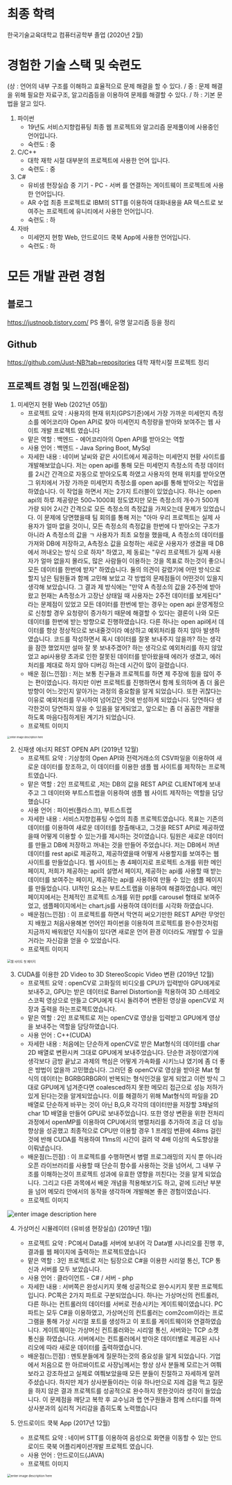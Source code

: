 # 최종 학력

한국기술교육대학교 컴퓨터공학부 졸업 (2020년 2월)

# 경험한 기술 스택 및 숙련도
(상 : 언어의 내부 구조를 이해하고 효율적으로 문제 해결을 할 수 있다. / 중 : 문제 해결을 위해 필요한 자료구조, 알고리즘등을 이용하여 문제를 해결할 수 있다.  / 하 : 기본 문법을 알고 있다.
  1. 파이썬
     - 19년도 서비스지향컴퓨팅 최종 웹 프로젝트와 알고리즘 문제풀이에 사용중인 언어입니다.
      - 숙련도 : 중
  2. C/C++ 
     - 대학 재학 시절 대부분의 프로젝트에 사용한 언어 입니다. 
      - 숙련도 : 중
  3. C# 
     - 유비샘 현장실습 중 기기 - PC - 서버 를 연결하는 게이트웨이 프로젝트에 사용한 언어입니다.
      - AR 수업 최종 프로젝트로 IBM의 STT를 이용하여 대화내용을 AR 텍스트로 보여주는 프로젝트에 유니티에서 사용한 언어입니다.
      - 숙련도 : 하
  4. 자바 
     - 미세먼지 현항 Web, 안드로이드 쿡북 App에 사용한 언어입니다.
      - 숙련도 : 하

# 모든 개발 관련 경험

## 블로그

https://justnoob.tistory.com/
PS 풀이, 유명 알고리즘 등을 정리

## Github

https://github.com/Just-NB?tab=repositories
대학 재학시절 프로젝트 정리

## 프로젝트 경험 및 느낀점(배운점)

  1. 미세먼지 현황 Web (2021년 05월)
     - 프로젝트 요약 : 사용자의 현재 위치(GPS기준)에서 가장 가까운 미세먼지 측정소를 에어코리아 Open API로 찾아 미세먼지 측정량을 받아와 보여주는 웹 사이트 개발 프로젝트 였습니다
      - 맡은 역할 : 백엔드 - 에어코리아의 Open API를 받아오는 역할
      - 사용 언어 : 백엔드 - Java Spring Boot, MySql
      - 자세한 내용 :
        네이버 날씨와 같은 사이트에서 제공하는 미세먼지 현황 사이트를 개발해보았습니다. 저는 open api를 통해 모든 미세먼지 측정소의 측정 데이터를 2시간 간격으로 자동으로 받아오도록 하였고 사용자의 현재 위치를 받아오면 그 위치에서 가장 가까운 미세먼지 측정소를 open api를 통해 받아오는 작업을 하였습니다.
        이 작업을 하면서 저는 2가지 트러블이 있었습니다.
        하나는 open api의 하루 제공량은 500~1000회 정도였지만 모든 측정소의 개수가 500개 가량 되어 2시간 간격으로 모든 측정소의 측정값을 가져오는데 문제가 있었습니다. 이 문제에 당면했을때 팀 회의를 통해 저는 "아마 우리 프로젝트는 실제 사용자가 얼마 없을 것이니, 모든 측정소의 측정값을 한번에 다 받아오는 구조가 아니라 A 측정소의 값을 ㄱ 사용자가 최초 요청을 했을때, A 측정소의 데이터를 가져와 DB에 저장하고, A측정소 값을 요청하는 새로운 사용자가 생겼을 때 DB에서 꺼내오는 방식 으로 하자" 하였고, 제 동료는 "우리 프로젝트가 실제 사용자가 얼마 없을지 몰라도, 많은 사람들이 이용하는 것을 목표로 하는것이 좋으니 모든 데이터를 한번에 받자" 하였습니다. 둘의 의견이 갈렸기에 어떤 방식으로 할지 남은 팀원들과 함께 고민해 보았고 각 방법의 문제점들이 어떤것이 있을지 생각해 보았습니다. 그 결과 제 방식에는 "만약 A 측정소의 값을 2주전에 받아왔고 현재는 A측정소가 고장난 상태일 때 사용자는 2주전 데이터를 보게된다" 라는 문제점이 있었고 모든 데이터를 한번에 받는 경우는 open api 운영계정으로 신청할 경우 요청량이 증가하기 때문에 해결할 수 있다는 결론이 나와 모든 데이터를 한번에 받는 방향으로 진행하였습니다.
        다른 하나는 open api에서 데이터를 항상 정상적으로 보내줄것이라 예상하고 예외처리를 하지 않아 발생하였습니다. 코드를 작성하면서 혹시 데이터를 잘못 보내주지 않을까? 하는 생각을 잠깐 했었지만 설마 잘 못 보내주겠어? 하는 생각으로 예외처리를 하지 않았었고 api사용량 초과로 인한 잘못된 데이터를 받아왔을때 에러가 생겼고, 에러처리를 제대로 하지 않아 디버깅 하는데 시간이 많이 걸렸습니다.
      - 배운 점(느낀점) : 저는 보통 친구들과 프로젝트를 하면 제 주장에 힘을 많이 주는 편이였습니다. 하지만 이번 프로젝트를 진행하면서 함께 토의하며 좀 더 옳은 방향이 어느것인지 알아가는 과정의 중요함을 알게 되었습니다. 또한 귀찮다는 이유로 예외처리를 무시하여 넘어갔던 것에 반성하게 되었습니다. 당연하다 생각한것이 당연하지 않을 수 있음을 알게되었고, 앞으로는 좀 더 꼼꼼한 개발을 하도록 마음다짐하게된 계기가 되었습니다.
      - 프로젝트 이미지 

<img src="https://img1.daumcdn.net/thumb/R1280x0/?scode=mtistory2&fname=https://blog.kakaocdn.net/dn/2J6Hw/btq7FG0Pe6G/RXqXSaXpgb7GC4V5IGUCek/img.png" alt="enter image description here" style="zoom: 40%;" />



2. 신재생 에너지 REST OPEN API (2019년 12월)
   - 프로젝트 요약 : 기상청의 Open API와 전력거래소의 CSV파일을 이용하여 새로운 데이터를 창조하고, 이 데이터를 이용한 샘플 웹 사이트를 제작하는 프로젝트였습니다.
   - 맡은 역할 : 2인 프로젝트로 ,저는 DB의 값을 REST API로 CLIENT에게 보내주고 그 데이터와 부트스트랩을 이용하여 샘플 웹 사이트 제작하는 역할을 담당했습니다
   - 사용 언어 : 파이썬(플라스크), 부트스트랩
   - 자세한 내용 : 
     서비스지향컴퓨팅 수업의 최종 프로젝트였습니다. 목표는 기존의 데이터를 이용하여 새로운 데이터를 창출해내고, 그것을 REST API로 제공하였을때 어떻게 이용할 수 있는가를 제시하는 것이였습니다. 팀원은 새로운 데이터를 만들고 DB에 저장하고 꺼내는 것을 만들어 주었습니다. 저는 DB에서 꺼낸 데이터를 rest api로 제공하고, 제공하였을때 어떻게 사용할지를 보여주는 웹 사이트를 만들었습니다. 웹 사이트는 총 4페이지로 프로젝트 소개를 위한 메인 페이지, 저희가 제공하는 api의 설명서 페이지, 제공하는 api를 사용할 때 받는 데이터를 보여주는 페이지, 제공하는 api를 사용하여 만들 수 있는 샘플 페이지를 만들었습니다. UI적인 요소는 부트스트랩을 이용하여 해결하였습니다. 메인 페이지에서는 전체적인 프로젝트 소개를 위한 ppt를 carousel 형태로 보여주었고, 샘플페이지에서는 chart.js를 사용하여 데이터를 시각화 하였습니다.
   - 배운점(느낀점) : 이 프로젝트를 하면서 막연히 써오기만한 REST API란 무엇인지 배웠고 처음사용해본 언어인 파이썬을 이용하여 프로젝트를 완수한것처럼 지금까지 배워왔던 지식들이 있다면 새로운 언어 환경 이더라도 개발할 수 있을거라는 자신감을 얻을 수 있었습니다.
   - 프로젝트 이미지

<img src="https://user-images.githubusercontent.com/26599463/118591324-f53d7380-b7de-11eb-84ce-c0cb544434ae.png" alt="웹 사이트 첫 페이지" style="zoom:50%;" />



3. CUDA를 이용한 2D Video to 3D StereoScopic Video 변환 (2019년 12월)
   - 프로젝트 요약 : openCV로 고화질의 비디오를 CPU가 입력받아 GPU에게로 보내주고, GPU는 받은 데이터로 Barrel Distortion을 적용하여 3D 스테레오스코픽 영상으로 만들고 CPU에게 다시 돌려주어 변환된 영상을 openCV로 저장과 출력을 하는프로젝트였습니다.
   - 맡은 역할 :  2인 프로젝트로 저는 openCV로 영상을 입력받고 GPU에게 영상을 보내주는 역할을 담당하였습니다.
   - 사용 언어 : C++(CUDA)
   - 자세한 내용 : 
     처음에는 단순하게 openCV로 받은 Mat형식의 데이터를 char 2D 배열로 변환시켜 그대로 GPU에게 보내주었습니다. 단순한 과정이였기에 생각보다 금방 끝났고 과제의 핵심은 어떻게 가속화를 시키느냐 였기에 좀 더 좋은 방법이 없을까 고민했습니다. 그러던 중 openCV로 영상을 받아온 Mat 형식의 데이터는 BGRBGRBGR이 반복되는 형식인것을 알게 되었고 이런 방식 그대로 GPU에게 넘겨준다면 coalesced하지 못한 메모리 접근으로 성능 저하가 있게 된다는것을 알게되었습니다. 이를 해결하기 위해 Mat형식의 파일을 2D 배열로 단순하게 바꾸는 것이 아닌 B,G,R 각각의 데이터만을 저장할 3채널의 char 1D 배열을 만들어 GPU로 보내주었습니다. 또한 영상 변환을 위한 전처리 과정에서 openMP를 이용하여 CPU에서의 병렬처리를 추가하여 조금 더 성능향상을 성공했고 최종적으로 CPU만 이용할 경우 1 프레임 변환에 48ms 걸린것에 반해 CUDA를 적용하여 11ms의 시간이 걸려 약 4배 이상의 속도향상을 이뤄냈습니다.
   - 배운점(느낀점) : 이 프로젝트를 수행하면서 병렬 프로그래밍의 지식 뿐 아니라 오픈 라이브러리를 사용할 때 단순히 함수를 사용하는 것을 넘어서, 그 내부 구조를 이해하는것이 프로젝트 성과에 유효한 영향을 끼친다는 것을 알게 되었습니다. 그리고 다른 과목에서 배운 개념을 적용해보기도 하고, 겉에 드러난 부분을 넘어 메모리 안에서의 동작을 생각하며 개발해본 좋은 경험이였습니다.
   - 프로젝트 이미지 

<img src="https://user-images.githubusercontent.com/26599463/118616656-db128e00-b7fc-11eb-9c7c-9b5ac2b95fd9.png" alt="enter image description here"  />



4. 가상머신 시뮬레이터 (유비샘 현장실습) (2019년 1월)

   - 프로젝트 요약 : PC에서 Data를 서버에 보내어 각 Data별 시나리오를 진행 후, 결과를 웹 페이지에 출력하는 프로젝트였습니다
   - 맡은 역할 : 3인 프로젝트로 저는 팀장으로 C#을 이용한 시리얼 통신, TCP 통신과 서버를 모두 보았습니다.
   - 사용 언어 : 클라이언트 - C# / 서버 - php
   - 자세한 내용 : 서버쪽은 완성시키지 못해 성공적으로 완수시키지 못판 프로젝트입니다. PC쪽은 2가지 파트로 구분되었습니다. 하나는 가상머신의 컨트롤러, 다른 하나는 컨트롤러의 데이터를 서버로 전송시키는 게이트웨이였습니다. PC파트는 모두 C#을 이용하였고, 가상머신의 컨트롤러는 com2com이라는 프로그램을 통해 가상 시리얼 포트를 생성하고 이 포트를 게이트웨이와 연결하였습니다. 게이트웨이는 가상머신 컨트롤러와는 시리얼 통신, 서버와는 TCP 소켓 통신을 하였습니다. 서버에서는 컨트롤러에서 받아온 데이터별로 제공된 시나리오에 따라 새로운 데이터를 출력하였습니다.
   - 배운점(느낀점) : 멘토분들에게 질문하는것의 중요성을 알게 되었습니다. 기업에서 처음으로 한 아르바이트로 사장님께서는 항상 상사 분들께 모르는거 여쭤보라고 강조하셨고 실제로 여쭤보았을때 모든 분들이 친절하고 자세하게 알려주셨습니다. 하지만 제가 상사분들이라는 이유 하나만으로 지레 겁을 먹고 질문을 하지 않은 결과 프로젝트를 성공적으로 완수하지 못한것이라 생각이 들었습니다. 이 문제점을 깨닫고 복학 후 교수님과 랩 연구원들과 함께 스터디를 하며 상사분과의 심리적 거리감을 좁히도록 노력했습니다

   

5. 안드로이드 쿡북 App (2017년 12월)
   - 프로젝트 요약 : 네이버 STT를 이용하여 음성으로 화면을 이동할 수 있는 안드로이드 쿡북 어플리케이션개발 프로젝트 였습니다.
   - 사용 언어 : 안드로이드(JAVA)
   - 프로젝트 이미지 

 <img src="https://user-images.githubusercontent.com/26599463/118635048-241f0e00-b80e-11eb-95d2-5156a86f9dd4.png" alt="enter image description here" style="zoom:50%;" />
